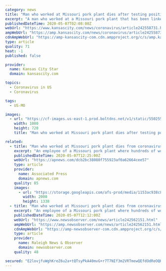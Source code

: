 ```yaml
---
category: news
title: "Man who worked at Missouri pork plant dies after testing positive for COVID-19"
excerpt: "A man who worked at a Missouri pork plant that has been linked to a large coronavirus outbreak has died after testing positive for COVID-19, according to health officials."
publishedDateTime: 2020-05-07T02:08:00Z
webUrl: "https://www.kansascity.com/news/coronavirus/article242558731.html"
ampWebUrl: "https://amp.kansascity.com/news/coronavirus/article242558731.html"
cdnAmpWebUrl: "https://amp-kansascity-com.cdn.ampproject.org/c/s/amp.kansascity.com/news/coronavirus/article242558731.html"
type: article
quality: 71
heat: -1
published: false

provider:
  name: Kansas City Star
  domain: kansascity.com

topics:
  - Coronavirus in US
  - Coronavirus

tags:
  - US-MO

images:
  - url: "https://cf-images.us-east-1.prod.boltdns.net/v1/static/5502557046001/d9b33a03-93f4-4104-9c60-ff2def35db74/d0f8836a-7b0a-4399-8d3f-40d5ad72b1b6/1280x720/match/image.jpg"
    width: 1080
    height: 720
    title: "Man who worked at Missouri pork plant dies after testing positive for COVID-19"

related:
  - title: "Man who worked at Missouri pork plant dies from coronavirus"
    excerpt: "An employee of a Missouri pork plant where hundreds of workers tested positive for the coronavirus has died from the virus. The city of St. Joseph announced the"
    publishedDateTime: 2020-05-07T12:25:00Z
    webUrl: "https://apnews.com/dcb2bc38080f755923af0a62664cee57"
    type: article
    provider:
      name: Associated Press
      domain: apnews.com
    quality: 85
    images:
      - url: "https://storage.googleapis.com/afs-prod/media/1153ac938c804ca2a36249c9a7851eab/2000.jpeg"
        width: 2000
        height: 1338
  - title: "Man who worked at Missouri pork plant dies from coronavirus | Raleigh News & Observer"
    excerpt: "An employee of a Missouri pork plant where hundreds of workers tested positive for the coronavirus has died from the virus."
    publishedDateTime: 2020-05-07T12:12:00Z
    webUrl: "https://www.newsobserver.com/news/article242562151.html"
    ampWebUrl: "https://amp.newsobserver.com/news/article242562151.html"
    cdnAmpWebUrl: "https://amp-newsobserver-com.cdn.ampproject.org/c/s/amp.newsobserver.com/news/article242562151.html"
    type: article
    provider:
      name: Raleigh News & Observer
      domain: newsobserver.com
    quality: 48

secured: "E2lovjfuWghKreZ6u2a+tQTsyPkA40mvG+r7T7NIf3m2VRTmewQEfdOdReOQHedv8ZYfa+eiSBl+1DxGB9lteYiWifv5naRXPExXTCkLi1znr+6xWMElZWy5xCCTS7vsPkb3HNR48CAzsGTygBkDRhYpeaCDCk26JF7cXhehm/HLfgJJKI+mJje4VSs8HZtileS6o7GHM+kCyT89IsMB5ytemHIfC5DMa7NvwAeHKsbbYpIg62+qE2J34GAo1OIZKLNiYbLDZVt8ftHujXJzayABM3+qeMKUZ2tWiq7tqoHoM8kxplLZ4m2sig6ZKB4m;AWRb3P4a7gAFvxEsY/3HxQ=="
---
```



